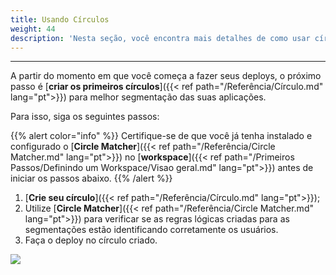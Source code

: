 ```yaml
---
title: Usando Círculos
weight: 44
description: 'Nesta seção, você encontra mais detalhes de como usar círculos.'
---
```


---

A partir do momento em que você começa a fazer seus deploys, o próximo passo é [**criar os primeiros círculos**]({{< ref path="/Referência/Círculo.md" lang="pt">}}) para melhor segmentação das suas aplicações. 

Para isso, siga os seguintes passos: 

{{% alert color="info" %}}
Certifique-se de que você já tenha instalado e configurado o [**Circle Matcher**]({{< ref path="/Referência/Circle Matcher.md" lang="pt">}}) no [**workspace**]({{< ref path="/Primeiros Passos/Definindo um Workspace/Visao geral.md" lang="pt">}}) antes de iniciar os passos abaixo. 
{{% /alert %}}

1. [**Crie seu círculo**]({{< ref path="/Referência/Círculo.md" lang="pt">}});
2. Utilize [**Circle Matcher**]({{< ref path="/Referência/Circle Matcher.md" lang="pt">}}) para verificar se as regras lógicas criadas para as segmentações estão identificando corretamente os usuários. 
3. Faça o deploy no círculo criado. 

![](/shared/first-deploy%20%282%29.gif)
